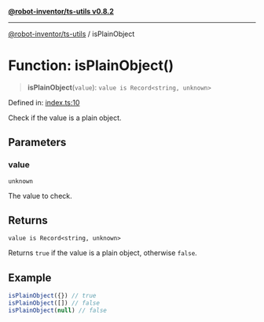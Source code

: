 [**@robot-inventor/ts-utils v0.8.2**](../README.md)

***

[@robot-inventor/ts-utils](../README.md) / isPlainObject

# Function: isPlainObject()

> **isPlainObject**(`value`): `value is Record<string, unknown>`

Defined in: [index.ts:10](https://github.com/Robot-Inventor/ts-utils/blob/98126306597324cdc3dec40a0d165e03cfe69520/src/index.ts#L10)

Check if the value is a plain object.

## Parameters

### value

`unknown`

The value to check.

## Returns

`value is Record<string, unknown>`

Returns `true` if the value is a plain object, otherwise `false`.

## Example

```ts
isPlainObject({}) // true
isPlainObject([]) // false
isPlainObject(null) // false
```
